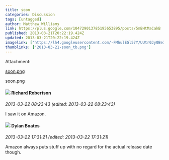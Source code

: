 ```yaml
---
title: soon
categories: Discussion
tags: [untagged]
author: Matthew Williams
link: https://plus.google.com/104729013785195653895/posts/5mBHtMaCakB
published: 2013-03-21T20:22:19.424Z
updated: 2013-03-21T20:22:19.424Z
imagelink: ['https://lh4.googleusercontent.com/-FMhulEGl57Y/UUtr0Jy0BeI/AAAAAAAAAPA/dIVsyJ5HhNw/w288-h288/soon.png']
thumblinks: ['2013-03-21-soon_tb.png']
---
```





Attachment:

<a href='https://plus.google.com/photos/104729013785195653895/albums/5857894283871583745/5857894284051875298?authkey=CMa8rd3GlKbBJA&sqi=100084733231320276299&sqsi=495ab0e7-7352-40c7-9718-677d19c9273e'>soon.png</a>


soon.png
<div id='comment z13uehna3xesjjisw23ku1hw3nz2wvbxp04'>
  <h4><img src='{{site.baseurl}}//images/avatars/108034461092234678612_photo.jpg'> Richard Robertson</h4>
      <p><cite>2013-03-22 08:23:43 (edited: 2013-03-22 08:23:43)</cite></p>
        <p>I saw it on Amazon.</p>
</div>
        

<div id='comment z13uehna3xesjjisw23ku1hw3nz2wvbxp04'>
  <h4><img src='{{site.baseurl}}//images/avatars/104977908596381674248_photo.jpg'> Dylan Boates</h4>
      <p><cite>2013-03-22 17:31:21 (edited: 2013-03-22 17:31:21)</cite></p>
        <p>Amazon always puts stuff up with no regard for the actual release date though.</p>
</div>
        